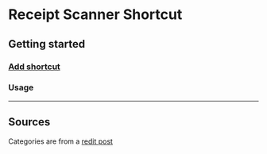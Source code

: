 # Receipt Scanner Shortcut

## Getting started

### [Add shortcut]()

### Usage

---

## Sources

Categories are from a [redit post](https://www.reddit.com/r/personalfinance/comments/3qs1k9/budget_categories/)
